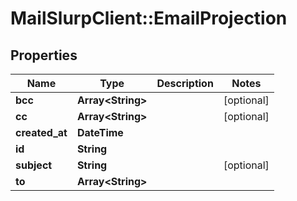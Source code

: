 # MailSlurpClient::EmailProjection

## Properties
Name | Type | Description | Notes
------------ | ------------- | ------------- | -------------
**bcc** | **Array&lt;String&gt;** |  | [optional] 
**cc** | **Array&lt;String&gt;** |  | [optional] 
**created_at** | **DateTime** |  | 
**id** | **String** |  | 
**subject** | **String** |  | [optional] 
**to** | **Array&lt;String&gt;** |  | 


